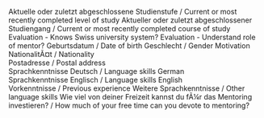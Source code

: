 Aktuelle oder zuletzt abgeschlossene Studienstufe / Current or most recently completed level of study
Aktueller oder zuletzt abgeschlossener Studiengang / Current or most recently completed course of study
Evaluation - Knows Swiss university system?
Evaluation - Understand role of mentor?
Geburtsdatum / Date of birth
Geschlecht / Gender	
Motivation	
NationalitÃ¤t / Nationality 	
Postadresse / Postal address	
Sprachkenntnisse Deutsch / Language skills German	
Sprachkenntnisse Englisch / Language skills English 	
Vorkenntnisse / Previous experience	Weitere Sprachkenntnisse / Other language skills 	Wie viel von deiner Freizeit kannst du fÃ¼r das Mentoring investieren? / How much of your free time can you devote to mentoring?
